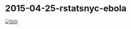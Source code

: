 # 2015-04-25-rstatsnyc-ebola

[![DOI](https://zenodo.org/badge/11594/chendaniely/2015-04-25-rstatsnyc-ebola.svg)](#DOI)
